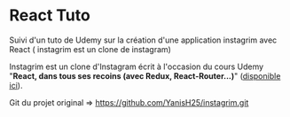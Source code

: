 # React Tuto
Suivi d'un tuto de Udemy sur la création d'une application instagrim avec React ( instagrim est un clone de instagram)

Instagrim est un clone d'Instagram écrit à l'occasion du cours Udemy "**React, dans tous ses recoins (avec Redux, React-Router...)**" ([disponible ici](https://www.udemy.com/devenir-un-crack-avec-react/)).

Git du projet original => https://github.com/YanisH25/instagrim.git

